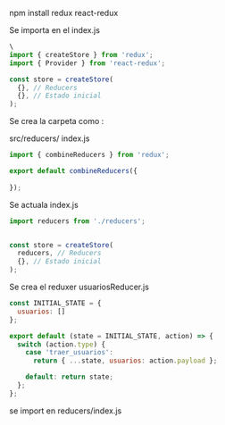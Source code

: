 npm install redux react-redux

Se importa en el index.js

```js
\
import { createStore } from 'redux';
import { Provider } from 'react-redux';

const store = createStore(
  {}, // Reducers
  {}, // Estado inicial
);


```


Se crea la carpeta como :

src/reducers/ index.js 

```js
import { combineReducers } from 'redux';

export default combineReducers({
  
});
```

Se actuala index.js

```js
import reducers from './reducers';


const store = createStore(
  reducers, // Reducers
  {}, // Estado inicial
);

```

Se crea el reduxer usuariosReducer.js

```js
const INITIAL_STATE = {
  usuarios: []
};

export default (state = INITIAL_STATE, action) => {
  switch (action.type) {
    case 'traer_usuarios':
      return { ...state, usuarios: action.payload };

    default: return state;
  };
};

```

se import en reducers/index.js
